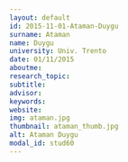 ```yaml
---
layout: default 
id: 2015-11-01-Ataman-Duygu
surname: Ataman
name: Duygu
university: Univ. Trento
date: 01/11/2015
aboutme: 
research_topic: 
subtitle: 
advisor: 
keywords: 
website: 
img: ataman.jpg
thumbnail: ataman_thumb.jpg
alt: Ataman Duygu
modal_id: stud60
---
```

